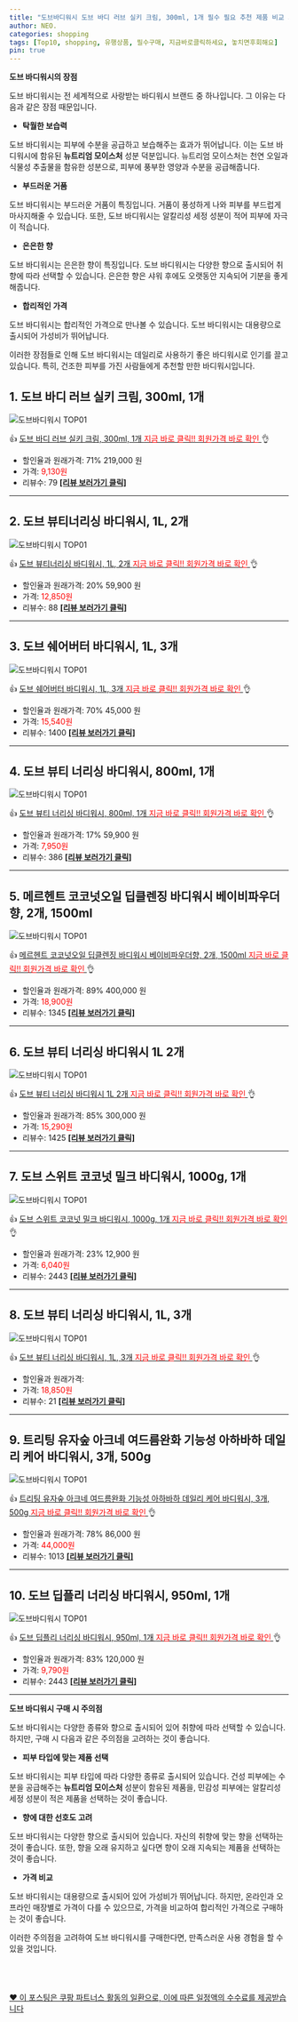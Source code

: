 ```yaml
---
title: "도브바디워시 도브 바디 러브 실키 크림, 300ml, 1개 필수 필요 추천 제품 비교 최저 가격 비교 장점 구매 후기 구매평"
author: NEO.
categories: shopping
tags: [Top10, shopping, 유행상품, 필수구매, 지금바로클릭하세요, 놓치면후회해요]
pin: true
---
```

**도브 바디워시의 장점**

도브 바디워시는 전 세계적으로 사랑받는 바디워시 브랜드 중 하나입니다. 그 이유는 다음과 같은 장점 때문입니다.

* **탁월한 보습력**

도브 바디워시는 피부에 수분을 공급하고 보습해주는 효과가 뛰어납니다. 이는 도브 바디워시에 함유된 **뉴트리엄 모이스처** 성분 덕분입니다. 뉴트리엄 모이스처는 천연 오일과 식물성 추출물을 함유한 성분으로, 피부에 풍부한 영양과 수분을 공급해줍니다.

* **부드러운 거품**

도브 바디워시는 부드러운 거품이 특징입니다. 거품이 풍성하게 나와 피부를 부드럽게 마사지해줄 수 있습니다. 또한, 도브 바디워시는 알칼리성 세정 성분이 적어 피부에 자극이 적습니다.

* **은은한 향**

도브 바디워시는 은은한 향이 특징입니다. 도브 바디워시는 다양한 향으로 출시되어 취향에 따라 선택할 수 있습니다. 은은한 향은 샤워 후에도 오랫동안 지속되어 기분을 좋게 해줍니다.

* **합리적인 가격**

도브 바디워시는 합리적인 가격으로 만나볼 수 있습니다. 도브 바디워시는 대용량으로 출시되어 가성비가 뛰어납니다.

이러한 장점들로 인해 도브 바디워시는 데일리로 사용하기 좋은 바디워시로 인기를 끌고 있습니다. 특히, 건조한 피부를 가진 사람들에게 추천할 만한 바디워시입니다.

   

## 1. 도브 바디 러브 실키 크림, 300ml, 1개

![도브바디워시 TOP01](https://thumbnail7.coupangcdn.com/thumbnails/remote/490x490ex/image/retail/images/2023/10/04/18/9/ea583d0e-ae09-4ef9-8f7c-19c01365ec6d.jpg)


👍 [도브 바디 러브 실키 크림, 300ml, 1개 <font color=red> 지금 바로 클릭!! 회원가격 바로 확인 </font> ](https://link.coupang.com/re/AFFSDP?lptag=AF3617701&subid=GithubCoopas&pageKey=6973878034&traceid=V0-153&itemId=19350939950&vendorItemId=87351068732) 👌 


- 할인율과 원래가격: 71%  219,000   원
- 가격: <span style='color:red'>9,130원</span>
- 리뷰수: 79  [**[리뷰 보러가기 클릭]**](https://link.coupang.com/re/AFFSDP?lptag=AF3617701&subid=GithubCoopas&pageKey=6973878034&traceid=V0-153&itemId=19350939950&vendorItemId=87351068732)

---


   

## 2. 도브 뷰티너리싱 바디워시, 1L, 2개

![도브바디워시 TOP01](https://thumbnail7.coupangcdn.com/thumbnails/remote/490x490ex/image/vendor_inventory/8c52/aa70bcb1505b65bb9ca2d229ec5073bc6e69ecfb551ad530697ffbed5d9e.jpg)


👍 [도브 뷰티너리싱 바디워시, 1L, 2개 <font color=red> 지금 바로 클릭!! 회원가격 바로 확인 </font> ](https://link.coupang.com/re/AFFSDP?lptag=AF3617701&subid=GithubCoopas&pageKey=7354584016&traceid=V0-153&itemId=19239043144&vendorItemId=82401712678) 👌 


- 할인율과 원래가격: 20%  59,900   원
- 가격: <span style='color:red'>12,850원</span>
- 리뷰수: 88  [**[리뷰 보러가기 클릭]**](https://link.coupang.com/re/AFFSDP?lptag=AF3617701&subid=GithubCoopas&pageKey=7354584016&traceid=V0-153&itemId=19239043144&vendorItemId=82401712678)

---


   

## 3. 도브 쉐어버터 바디워시, 1L, 3개

![도브바디워시 TOP01](https://thumbnail6.coupangcdn.com/thumbnails/remote/490x490ex/image/retail/images/3586444386174713-12fb752c-56ad-41b2-978c-7ce5043df7cf.jpg)


👍 [도브 쉐어버터 바디워시, 1L, 3개 <font color=red> 지금 바로 클릭!! 회원가격 바로 확인 </font> ](https://link.coupang.com/re/AFFSDP?lptag=AF3617701&subid=GithubCoopas&pageKey=18219348&traceid=V0-153&itemId=572422619&vendorItemId=80745224302) 👌 


- 할인율과 원래가격: 70%  45,000   원
- 가격: <span style='color:red'>15,540원</span>
- 리뷰수: 1400  [**[리뷰 보러가기 클릭]**](https://link.coupang.com/re/AFFSDP?lptag=AF3617701&subid=GithubCoopas&pageKey=18219348&traceid=V0-153&itemId=572422619&vendorItemId=80745224302)

---


   

## 4. 도브 뷰티 너리싱 바디워시, 800ml, 1개

![도브바디워시 TOP01](https://thumbnail10.coupangcdn.com/thumbnails/remote/490x490ex/image/retail/images/997227785270874-600e3fef-d469-42fe-a658-8e1db1145331.jpg)


👍 [도브 뷰티 너리싱 바디워시, 800ml, 1개 <font color=red> 지금 바로 클릭!! 회원가격 바로 확인 </font> ](https://link.coupang.com/re/AFFSDP?lptag=AF3617701&subid=GithubCoopas&pageKey=7354584016&traceid=V0-153&itemId=18933942601&vendorItemId=82250651509) 👌 


- 할인율과 원래가격: 17%  59,900   원
- 가격: <span style='color:red'>7,950원</span>
- 리뷰수: 386  [**[리뷰 보러가기 클릭]**](https://link.coupang.com/re/AFFSDP?lptag=AF3617701&subid=GithubCoopas&pageKey=7354584016&traceid=V0-153&itemId=18933942601&vendorItemId=82250651509)

---


   

## 5. 메르헨트 코코넛오일 딥클렌징 바디워시 베이비파우더향, 2개, 1500ml

![도브바디워시 TOP01](https://thumbnail10.coupangcdn.com/thumbnails/remote/490x490ex/image/vendor_inventory/0fe5/593ee66d3af0ed147923cbb8d082588dfd9eef63852bf2fe72219486b39d.jpg)


👍 [메르헨트 코코넛오일 딥클렌징 바디워시 베이비파우더향, 2개, 1500ml <font color=red> 지금 바로 클릭!! 회원가격 바로 확인 </font> ](https://link.coupang.com/re/AFFSDP?lptag=AF3617701&subid=GithubCoopas&pageKey=6944718774&traceid=V0-153&itemId=19874185486&vendorItemId=86974841774) 👌 


- 할인율과 원래가격: 89%  400,000   원
- 가격: <span style='color:red'>18,900원</span>
- 리뷰수: 1345  [**[리뷰 보러가기 클릭]**](https://link.coupang.com/re/AFFSDP?lptag=AF3617701&subid=GithubCoopas&pageKey=6944718774&traceid=V0-153&itemId=19874185486&vendorItemId=86974841774)

---


   

## 6. 도브 뷰티 너리싱 바디워시 1L 2개

![도브바디워시 TOP01](https://thumbnail10.coupangcdn.com/thumbnails/remote/490x490ex/image/vendor_inventory/8fc9/64ac9c9722595dbdbae51b822638abf64c748fc9408b23c0587002c70d9d.jpg)


👍 [도브 뷰티 너리싱 바디워시 1L 2개 <font color=red> 지금 바로 클릭!! 회원가격 바로 확인 </font> ](https://link.coupang.com/re/AFFSDP?lptag=AF3617701&subid=GithubCoopas&pageKey=7688216641&traceid=V0-153&itemId=20552906226&vendorItemId=86157577291) 👌 


- 할인율과 원래가격: 85%  300,000   원
- 가격: <span style='color:red'>15,290원</span>
- 리뷰수: 1425  [**[리뷰 보러가기 클릭]**](https://link.coupang.com/re/AFFSDP?lptag=AF3617701&subid=GithubCoopas&pageKey=7688216641&traceid=V0-153&itemId=20552906226&vendorItemId=86157577291)

---


   

## 7. 도브 스위트 코코넛 밀크 바디워시, 1000g, 1개

![도브바디워시 TOP01](https://thumbnail9.coupangcdn.com/thumbnails/remote/490x490ex/image/retail/images/2280805147423874-d21e7290-fbf8-498a-8ab2-4a828e180297.png)


👍 [도브 스위트 코코넛 밀크 바디워시, 1000g, 1개 <font color=red> 지금 바로 클릭!! 회원가격 바로 확인 </font> ](https://link.coupang.com/re/AFFSDP?lptag=AF3617701&subid=GithubCoopas&pageKey=7418734560&traceid=V0-153&itemId=19239284628&vendorItemId=3633486269) 👌 


- 할인율과 원래가격: 23%  12,900   원
- 가격: <span style='color:red'>6,040원</span>
- 리뷰수: 2443  [**[리뷰 보러가기 클릭]**](https://link.coupang.com/re/AFFSDP?lptag=AF3617701&subid=GithubCoopas&pageKey=7418734560&traceid=V0-153&itemId=19239284628&vendorItemId=3633486269)

---


   

## 8. 도브 뷰티 너리싱 바디워시, 1L, 3개

![도브바디워시 TOP01](https://thumbnail7.coupangcdn.com/thumbnails/remote/490x490ex/image/vendor_inventory/3edd/bb0d41cfa04ef23e84279ba1b79501f8319a0dc6d936c77c74e2413b96d8.jpg)


👍 [도브 뷰티 너리싱 바디워시, 1L, 3개 <font color=red> 지금 바로 클릭!! 회원가격 바로 확인 </font> ](https://link.coupang.com/re/AFFSDP?lptag=AF3617701&subid=GithubCoopas&pageKey=7354584016&traceid=V0-153&itemId=18966442469&vendorItemId=85329049806) 👌 


- 할인율과 원래가격: 
- 가격: <span style='color:red'>18,850원</span>
- 리뷰수: 21  [**[리뷰 보러가기 클릭]**](https://link.coupang.com/re/AFFSDP?lptag=AF3617701&subid=GithubCoopas&pageKey=7354584016&traceid=V0-153&itemId=18966442469&vendorItemId=85329049806)

---


   

## 9. 트리팅 유자숲 아크네 여드름완화 기능성 아하바하 데일리 케어 바디워시, 3개, 500g

![도브바디워시 TOP01](https://thumbnail6.coupangcdn.com/thumbnails/remote/490x490ex/image/vendor_inventory/76ca/76494c512db58e7485df50d48168d5e872b1c282bc1d4b16d0769326fe03.jpg)


👍 [트리팅 유자숲 아크네 여드름완화 기능성 아하바하 데일리 케어 바디워시, 3개, 500g <font color=red> 지금 바로 클릭!! 회원가격 바로 확인 </font> ](https://link.coupang.com/re/AFFSDP?lptag=AF3617701&subid=GithubCoopas&pageKey=7660707641&traceid=V0-153&itemId=20408633829&vendorItemId=87490740517) 👌 


- 할인율과 원래가격: 78%  86,000   원
- 가격: <span style='color:red'>44,000원</span>
- 리뷰수: 1013  [**[리뷰 보러가기 클릭]**](https://link.coupang.com/re/AFFSDP?lptag=AF3617701&subid=GithubCoopas&pageKey=7660707641&traceid=V0-153&itemId=20408633829&vendorItemId=87490740517)

---


   

## 10. 도브 딥플리 너리싱 바디워시, 950ml, 1개

![도브바디워시 TOP01](https://thumbnail7.coupangcdn.com/thumbnails/remote/490x490ex/image/retail/images/790996533416894-d94b0672-c520-41db-bb99-41cdff05ac18.jpg)


👍 [도브 딥플리 너리싱 바디워시, 950ml, 1개 <font color=red> 지금 바로 클릭!! 회원가격 바로 확인 </font> ](https://link.coupang.com/re/AFFSDP?lptag=AF3617701&subid=GithubCoopas&pageKey=6393729898&traceid=V0-153&itemId=13294959123&vendorItemId=80552353730) 👌 


- 할인율과 원래가격: 83%  120,000   원
- 가격: <span style='color:red'>9,790원</span>
- 리뷰수: 2443  [**[리뷰 보러가기 클릭]**](https://link.coupang.com/re/AFFSDP?lptag=AF3617701&subid=GithubCoopas&pageKey=6393729898&traceid=V0-153&itemId=13294959123&vendorItemId=80552353730)

---
**도브 바디워시 구매 시 주의점**

도브 바디워시는 다양한 종류와 향으로 출시되어 있어 취향에 따라 선택할 수 있습니다. 하지만, 구매 시 다음과 같은 주의점을 고려하는 것이 좋습니다.

* **피부 타입에 맞는 제품 선택**

도브 바디워시는 피부 타입에 따라 다양한 종류로 출시되어 있습니다. 건성 피부에는 수분을 공급해주는 **뉴트리엄 모이스처** 성분이 함유된 제품을, 민감성 피부에는 알칼리성 세정 성분이 적은 제품을 선택하는 것이 좋습니다.

* **향에 대한 선호도 고려**

도브 바디워시는 다양한 향으로 출시되어 있습니다. 자신의 취향에 맞는 향을 선택하는 것이 좋습니다. 또한, 향을 오래 유지하고 싶다면 향이 오래 지속되는 제품을 선택하는 것이 좋습니다.

* **가격 비교**

도브 바디워시는 대용량으로 출시되어 있어 가성비가 뛰어납니다. 하지만, 온라인과 오프라인 매장별로 가격이 다를 수 있으므로, 가격을 비교하여 합리적인 가격으로 구매하는 것이 좋습니다.

이러한 주의점을 고려하여 도브 바디워시를 구매한다면, 만족스러운 사용 경험을 할 수 있을 것입니다.<br><br><br><br><br> [ ❤  이 포스팅은 쿠팡 파트너스 활동의 일환으로, 이에 따른 일정액의 수수료를 제공받습니다](https://link.coupang.com/a/bcEFyh)